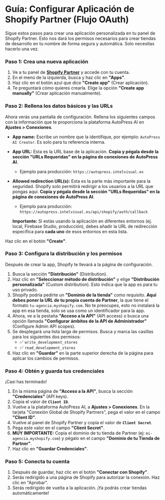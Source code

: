 
# Guía: Configurar Aplicación de Shopify Partner (Flujo OAuth)

Sigue estos pasos para crear una aplicación personalizada en tu panel de Shopify Partner. Esto nos dará los permisos necesarios para crear tiendas de desarrollo en tu nombre de forma segura y automática. Solo necesitas hacerlo una vez.

### Paso 1: Crea una nueva aplicación

1.  Ve a tu panel de **[Shopify Partner](https://partners.shopify.com)** y accede con tu cuenta.
2.  En el menú de la izquierda, busca y haz clic en **"Apps"**.
3.  Haz clic en el botón azul que dice **"Create app"** (Crear aplicación).
4.  Te preguntará cómo quieres crearla. Elige la opción **"Create app manually"** (Crear aplicación manualmente).

### Paso 2: Rellena los datos básicos y las URLs

Ahora verás una pantalla de configuración. Rellena los siguientes campos con la información que te proporciona la plataforma AutoPress AI en **Ajustes > Conexiones**.

*   **App name:** Escribe un nombre que la identifique, por ejemplo: `AutoPress AI Creator`. Es solo para tu referencia interna.

*   **App URL:** Esta es la URL base de la aplicación. **Copia y pégala desde la sección "URLs Requeridas" en la página de conexiones de AutoPress AI**.
    *   Ejemplo para producción: `https://autopress.intelvisual.es`

*   **Allowed redirection URL(s):** Esta es la parte más importante para la seguridad. Shopify solo permitirá redirigir a los usuarios a la URL que pongas aquí. **Copia y pégala desde la sección "URLs Requeridas" en la página de conexiones de AutoPress AI**.
    *   Ejemplo para producción: `https://autopress.intelvisual.es/api/shopify/auth/callback`

    **Importante:** Si estás usando la aplicación en diferentes entornos (ej. local, Firebase Studio, producción), debes añadir la URL de redirección específica para **cada uno** de esos entornos en esta lista.

Haz clic en el botón **"Create"**.

### Paso 3: Configura la distribución y los permisos

Después de crear la app, Shopify te llevará a la página de configuración.

1.  Busca la sección **"Distribución"** (Distribution).
2.  Haz clic en **"Seleccionar método de distribución"** y elige **"Distribución personalizada"** (Custom distribution). Esto indica que la app es para tu uso privado.
3.  Shopify podría pedirte un **"Dominio de la tienda"** como requisito. **Aquí debes poner la URL de tu propia cuenta de Partner**, la que tiene el formato `tu-agencia.myshopify.com`. No te preocupes, esto no instalará la app en esa tienda, solo se usa como un identificador para la app.
4.  Ahora, ve a la pestaña **"Acceso a la API"** (API access) o busca una opción llamada **"Configurar ámbitos de la API de Administrador"** (Configure Admin API scopes).
5.  Se desplegará una lista larga de permisos. Busca y marca las casillas para los siguientes dos permisos:
    *   ✅ `write_development_stores`
    *   ✅ `read_development_stores`
6.  Haz clic en **"Guardar"** en la parte superior derecha de la página para aplicar los cambios de permisos.

### Paso 4: Obtén y guarda tus credenciales

¡Casi has terminado!

1.  En la misma página de **"Acceso a la API"**, busca la sección **"Credenciales"** (API keys).
2.  Copia el valor de **`Client ID`**.
3.  Vuelve a la plataforma AutoPress AI, a **Ajustes > Conexiones**. En la tarjeta "Conexión Global de Shopify Partners", pega el valor en el campo **"Client ID"**.
4.  Vuelve al panel de Shopify Partner y copia el valor de **`Client Secret`**.
5.  Pega este valor en el campo **"Client Secret"**.
6.  **MUY IMPORTANTE:** Copia el dominio de tu tienda de Partner (ej: `mi-agencia.myshopify.com`) y pégalo en el campo **"Dominio de tu Tienda de Partner"**.
7.  Haz clic en **"Guardar Credenciales"**.

### Paso 5: Conecta tu cuenta

1. Después de guardar, haz clic en el botón **"Conectar con Shopify"**.
2. Serás redirigido a una página de Shopify para autorizar la conexión. Haz clic en "Aprobar".
3. Serás redirigido de vuelta a la aplicación. ¡Ya podrás crear tiendas automáticamente!
